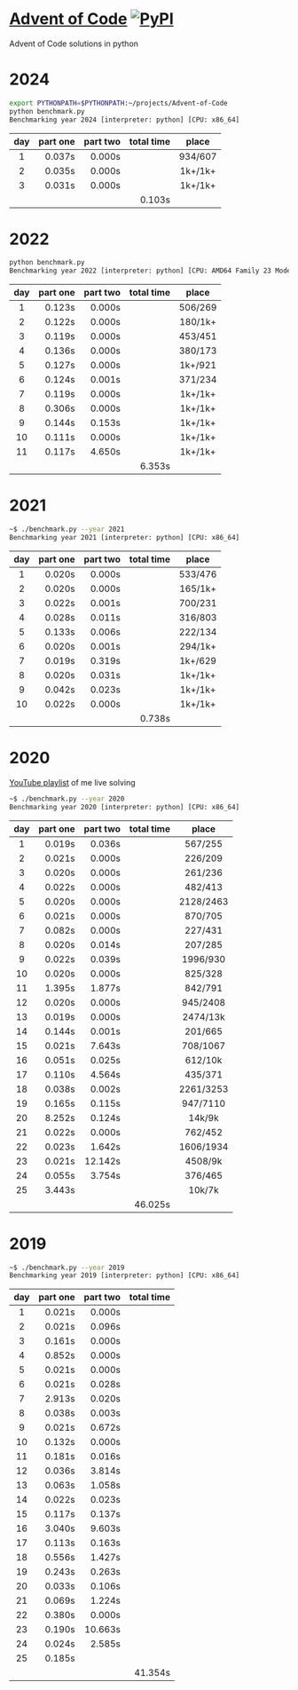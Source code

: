 # [Advent of Code](https://adventofcode.com/) [![PyPI](https://img.shields.io/pypi/pyversions/Django.svg?style=plastic)](https://github.com/filipmlynarski/Advent-of-Code)
Advent of Code solutions in python

2024
===
```bash
export PYTHONPATH=$PYTHONPATH:~/projects/Advent-of-Code
python benchmark.py
Benchmarking year 2024 [interpreter: python] [CPU: x86_64]
```
|  day   | part one | part two |total time|   place   |
|:------:|---------:|---------:|---------:|:---------:|
|   1    |    0.037s|    0.000s|          |  934/607  |
|   2    |    0.035s|    0.000s|          |  1k+/1k+  |
|   3    |    0.031s|    0.000s|          |  1k+/1k+  |
|        |          |          |    0.103s|           |


2022
===
```bash
python benchmark.py
Benchmarking year 2022 [interpreter: python] [CPU: AMD64 Family 23 Model 1 Stepping 1, AuthenticAMD]
```
|  day   | part one | part two |total time|   place   |
|:------:|---------:|---------:|---------:|:---------:|
|   1    |    0.123s|    0.000s|          |  506/269  |
|   2    |    0.122s|    0.000s|          |  180/1k+  |
|   3    |    0.119s|    0.000s|          |  453/451  |
|   4    |    0.136s|    0.000s|          |  380/173  |
|   5    |    0.127s|    0.000s|          |  1k+/921  |
|   6    |    0.124s|    0.001s|          |  371/234  |
|   7    |    0.119s|    0.000s|          |  1k+/1k+  |
|   8    |    0.306s|    0.000s|          |  1k+/1k+  |
|   9    |    0.144s|    0.153s|          |  1k+/1k+  |
|   10   |    0.111s|    0.000s|          |  1k+/1k+  |
|   11   |    0.117s|    4.650s|          |  1k+/1k+  |
|        |          |          |    6.353s|           |


2021
===
```bash
~$ ./benchmark.py --year 2021
Benchmarking year 2021 [interpreter: python] [CPU: x86_64]
```
|  day   | part one | part two |total time|   place   |
|:------:|---------:|---------:|---------:|:---------:|
|   1    |    0.020s|    0.000s|          |  533/476  |
|   2    |    0.020s|    0.000s|          |  165/1k+  |
|   3    |    0.022s|    0.001s|          |  700/231  |
|   4    |    0.028s|    0.011s|          |  316/803  |
|   5    |    0.133s|    0.006s|          |  222/134  |
|   6    |    0.020s|    0.001s|          |  294/1k+  |
|   7    |    0.019s|    0.319s|          |  1k+/629  |
|   8    |    0.020s|    0.031s|          |  1k+/1k+  |
|   9    |    0.042s|    0.023s|          |  1k+/1k+  |
|   10   |    0.022s|    0.000s|          |  1k+/1k+  |
|        |          |          |    0.738s|           |

2020
===
[YouTube playlist](https://www.youtube.com/playlist?list=PLFF0-5ncIM6ycAECluTyq6SIDbgC4g5eu) of me live solving

```bash
~$ ./benchmark.py --year 2020
Benchmarking year 2020 [interpreter: python] [CPU: x86_64]
```
|  day   | part one | part two |total time|   place   |
|:------:|---------:|---------:|---------:|:---------:|
|   1    |    0.019s|    0.036s|          |  567/255  |
|   2    |    0.021s|    0.000s|          |  226/209  |
|   3    |    0.020s|    0.000s|          |  261/236  |
|   4    |    0.022s|    0.000s|          |  482/413  |
|   5    |    0.020s|    0.000s|          | 2128/2463 |
|   6    |    0.021s|    0.000s|          |  870/705  |
|   7    |    0.082s|    0.000s|          |  227/431  |
|   8    |    0.020s|    0.014s|          |  207/285  |
|   9    |    0.022s|    0.039s|          |  1996/930 |
|   10   |    0.020s|    0.000s|          |  825/328  |
|   11   |    1.395s|    1.877s|          |  842/791  |
|   12   |    0.020s|    0.000s|          |  945/2408 |
|   13   |    0.019s|    0.000s|          |  2474/13k |
|   14   |    0.144s|    0.001s|          |  201/665  |
|   15   |    0.021s|    7.643s|          |  708/1067 |
|   16   |    0.051s|    0.025s|          |  612/10k  |
|   17   |    0.110s|    4.564s|          |  435/371  |
|   18   |    0.038s|    0.002s|          | 2261/3253 |
|   19   |    0.165s|    0.115s|          |  947/7110 |
|   20   |    8.252s|    0.124s|          |   14k/9k  |
|   21   |    0.022s|    0.000s|          |  762/452  |
|   22   |    0.023s|    1.642s|          | 1606/1934 |
|   23   |    0.021s|   12.142s|          |  4508/9k  |
|   24   |    0.055s|    3.754s|          |  376/465  |
|   25   |    3.443s|          |          |   10k/7k  |
|        |          |          |   46.025s|           |


[2]: https://youtu.be/kEH0Vb9BFRU
[3]: https://youtu.be/egcCF6YUyW4
[4]: https://youtu.be/5GBK3uDNy4Y
[5]: https://youtu.be/Q_NCQieBkeI
[6]: https://youtu.be/K9SNqWgl9UM
[7]: https://youtu.be/ubkqflCI3R4
[8]: https://youtu.be/m9EyaiVlwMY
[9]: https://youtu.be/abwf0GcTBQo
[10]: https://youtu.be/bYIqRFw47i8
[11]: https://youtu.be/YQObG5aAR7w
[14]: https://youtu.be/zqnG65_jDhQ
2019
===
```bash
~$ ./benchmark.py --year 2019
Benchmarking year 2019 [interpreter: python] [CPU: x86_64]
```
|  day   | part one | part two |total time|
|:------:|---------:|---------:|---------:|
|   1    |    0.021s|    0.000s|          |
|   2    |    0.021s|    0.096s|          |
|   3    |    0.161s|    0.000s|          |
|   4    |    0.852s|    0.000s|          |
|   5    |    0.021s|    0.000s|          |
|   6    |    0.021s|    0.028s|          |
|   7    |    2.913s|    0.020s|          |
|   8    |    0.038s|    0.003s|          |
|   9    |    0.021s|    0.672s|          |
|   10   |    0.132s|    0.000s|          |
|   11   |    0.181s|    0.016s|          |
|   12   |    0.036s|    3.814s|          |
|   13   |    0.063s|    1.058s|          |
|   14   |    0.022s|    0.023s|          |
|   15   |    0.117s|    0.137s|          |
|   16   |    3.040s|    9.603s|          |
|   17   |    0.113s|    0.163s|          |
|   18   |    0.556s|    1.427s|          |
|   19   |    0.243s|    0.263s|          |
|   20   |    0.033s|    0.106s|          |
|   21   |    0.069s|    1.224s|          |
|   22   |    0.380s|    0.000s|          |
|   23   |    0.190s|   10.663s|          |
|   24   |    0.024s|    2.585s|          |
|   25   |    0.185s|          |          |
|        |          |          |   41.354s|

